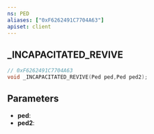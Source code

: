 ```yaml
---
ns: PED
aliases: ["0xF6262491C7704A63"]
apiset: client
---
```

## _INCAPACITATED_REVIVE

```c
// 0xF6262491C7704A63
void _INCAPACITATED_REVIVE(Ped ped,Ped ped2);
```


## Parameters
* **ped**:
* **ped2**: